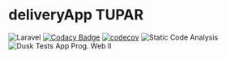 # deliveryApp TUPAR
![Laravel](https://github.com/agusescalante/deliveryApp/workflows/Laravel/badge.svg)
[![Codacy Badge](https://api.codacy.com/project/badge/Grade/c2112681b3784f2d8de49b12fc48e8d4)](https://app.codacy.com/gh/agusescalante/deliveryApp?utm_source=github.com&utm_medium=referral&utm_content=agusescalante/deliveryApp&utm_campaign=Badge_Grade)
[![codecov](https://codecov.io/gh/agusescalante/deliveryApp/branch/master/graph/badge.svg)](https://codecov.io/gh/agusescalante/deliveryApp)
![Static Code Analysis](https://github.com/agusescalante/deliveryApp/workflows/Static%20Code%20Analysis/badge.svg)
![Dusk Tests](https://github.com/agusescalante/deliveryApp/workflows/Dusk%20Tests/badge.svg)
App Prog. Web ll
